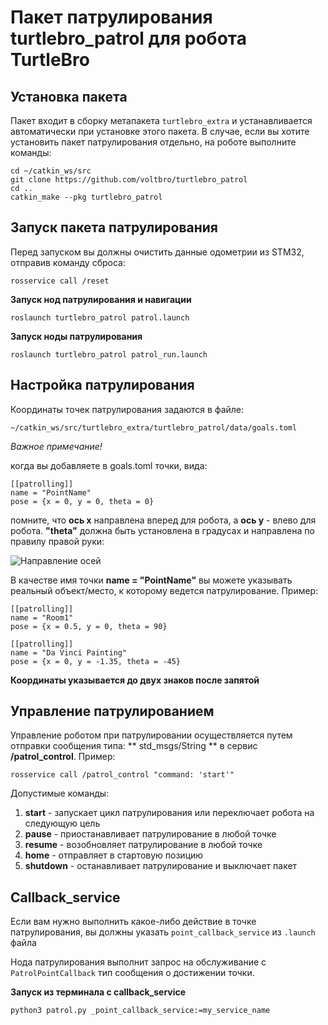 # Пакет патрулирования turtlebro_patrol для робота TurtleBro


## Установка пакета

Пакет входит в сборку метапакета `turtlebro_extra` и устанавливается автоматически при установке этого пакета. В случае, если вы хотите установить пакет патрулирования отдельно, на роботе выполните команды:

```
cd ~/catkin_ws/src
git clone https://github.com/voltbro/turtlebro_patrol
cd ..
catkin_make --pkg turtlebro_patrol
```

## Запуск пакета патрулирования

Перед запуском вы должны очистить данные одометрии из STM32, отправив команду сброса:

```
rosservice call /reset
```

__Запуск нод патрулирования и навигации__

```
roslaunch turtlebro_patrol patrol.launch
```

__Запуск ноды патрулирования__

```
roslaunch turtlebro_patrol patrol_run.launch
```

## Настройка патрулирования

Координаты точек патрулирования задаются в файле:

```
~/catkin_ws/src/turtlebro_extra/turtlebro_patrol/data/goals.toml
```

_Важное примечание!_ 

когда вы добавляете в goals.toml точки, вида:

```
[[patrolling]]
name = "PointName"
pose = {x = 0, y = 0, theta = 0}
```

помните, что **ось x** направлена вперед для робота, а **ось y** - влево для робота. 
**"theta"** должна быть установлена в градусах и направлена по правилу правой руки:


![Направление осей](https://user-images.githubusercontent.com/57194638/201637592-358a0765-1cf6-474c-a713-78d55bb93c07.jpg)

В качестве имя точки **name = "PointName"** вы можете указывать реальный объект/место, к которому ведется патрулирование. Пример:

```
[[patrolling]]
name = "Room1"
pose = {x = 0.5, y = 0, theta = 90}

[[patrolling]]
name = "Da Vinci Painting"
pose = {x = 0, y = -1.35, theta = -45}
```

**Координаты указывается до двух знаков после запятой**

## Управление патрулированием

Управление роботом при патрулировании осуществляется путем отправки сообщения типа: ** std_msgs/String ** в сервис **/patrol_control**. Пример:

```
rosservice call /patrol_control "command: 'start'" 
```

Допустимые команды:
1. **start** - запускает цикл патрулирования или переключает робота на следующую цель
2. **pause** - приостанавливает патрулирование в любой точке
3. **resume** - возобновляет патрулирование в любой точке
4. **home** - отправляет в стартовую позицию
5. **shutdown** - останавливает патрулирование и выключает пакет


## Callback_service

Если вам нужно выполнить какое-либо действие в точке патрулирования, вы должны указать ```point_callback_service``` из ```.launch``` файла

Нода патрулирования выполнит запрос на обслуживание с ```PatrolPointCallback``` тип сообщения о достижении точки.

__Запуск из терминала с callback_service__ 
```
python3 patrol.py _point_callback_service:=my_service_name
```
